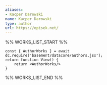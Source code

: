 ```yaml
---
aliases:
- Kacper Darowski
name: Kacper Darowski
type: author
url: https://opisek.net/
---
```



%% WORKS_LIST_START %%

```datacorejsx
const { AuthorWorks } = await dc.require('basement/datacore/authors.jsx');
return function View() {
    return <AuthorWorks/>
}
```
%% WORKS_LIST_END %%